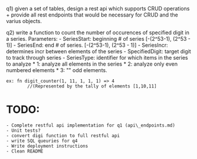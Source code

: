 q1) given a set of tables, design a rest api which supports CRUD operations + provide all rest endpoints that would be necessary for CRUD and the varius objects.

q2) write a function to count the number of occurences of specified digit in a series.
        Parameters: - SeriesStart:  beginning # of series [-(2^53-1), (2^53 - 1)]
                    - SeriesEnd:    end # of series.    [-(2^53-1), (2^53 - 1)]
                    - SeriesIncr:   determines incr between elements of the series
                    - SpecifiedDigit:   target digit to track through series
                    - SeriesType:   identifier for which items in the series to analyze
                                    * 1: analyze all elements in the series
                                    * 2: analyze only even numbered elements
                                    * 3: "" odd elements.


    ex: fn digit_counter(1, 11, 1, 1, 1) => 4
            //(Represented by the tally of elements [1,10,11]


# TODO:
    
    - Complete restful api implementation for q1 (api\_endpoints.md)
    - Unit tests? 
    - convert digi function to full restful api
    - write SQL queuries for q4 
    - Write deployment instructions
    - Clean README

